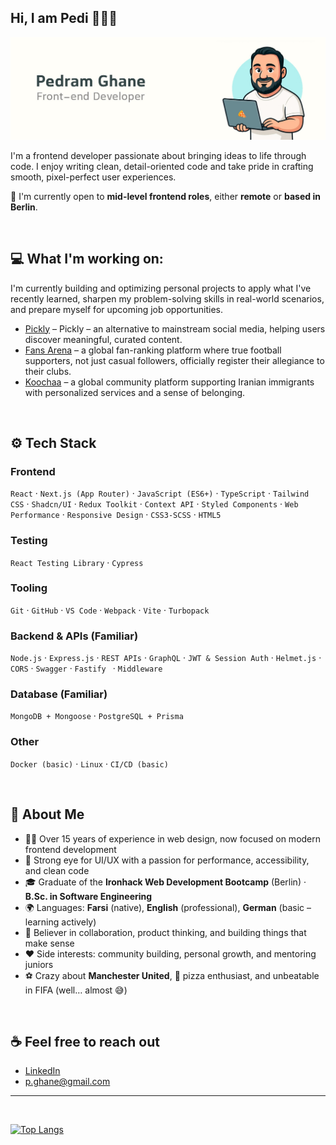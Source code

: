 ## Hi, I am Pedi 👋👨‍💻

![Screenshot of a comment on a GitHub issue showing an image, added in the Markdown, of an Octocat smiling and raising a tentacle.](/linkedin.jpg)

I'm a frontend developer passionate about bringing ideas to life through code. I enjoy writing clean, detail-oriented code and take pride in crafting smooth, pixel-perfect user experiences.

💼 I'm currently open to **mid-level frontend roles**, either **remote** or **based in Berlin**.

<p>&nbsp;</p>

## 💻 What I'm working on:

I'm currently building and optimizing personal projects to apply what I've recently learned, sharpen my problem-solving skills in real-world scenarios, and prepare myself for upcoming job opportunities.

- [Pickly](https://pickly-alpha.vercel.app) – Pickly – an alternative to mainstream social media, helping users discover meaningful, curated content.
- [Fans Arena](https://fansarena.netlify.app) – a global fan-ranking platform where true football supporters, not just casual followers, officially register their allegiance to their clubs.
- [Koochaa](https://koochaa.com) – a global community platform supporting Iranian immigrants with personalized services and a sense of belonging.

<p>&nbsp;</p>

## ⚙️ Tech Stack

### Frontend

`React` · `Next.js (App Router)` · `JavaScript (ES6+)` · `TypeScript` · `Tailwind CSS` · `Shadcn/UI` · `Redux Toolkit` · `Context API` · `Styled Components` · `Web Performance` · `Responsive Design` · `CSS3-SCSS` · `HTML5`

### Testing

`React Testing Library` · `Cypress`

### Tooling

`Git` · `GitHub` · `VS Code` · `Webpack` · `Vite` · `Turbopack`

### Backend & APIs (Familiar)

`Node.js` · `Express.js` · `REST APIs` · `GraphQL` · `JWT & Session Auth` · `Helmet.js` · ` CORS` · `Swagger` · `Fastify ` · `Middleware `

### Database (Familiar)

`MongoDB + Mongoose` · `PostgreSQL + Prisma`

### Other

`Docker (basic)` · `Linux` · `CI/CD (basic)`

<p>&nbsp;</p>

## 🌱 About Me

- 🧑‍💻 Over 15 years of experience in web design, now focused on modern frontend development
- 🎨 Strong eye for UI/UX with a passion for performance, accessibility, and clean code
- 🎓 Graduate of the **Ironhack Web Development Bootcamp** (Berlin) · **B.Sc. in Software Engineering**
- 🌍 Languages: **Farsi** (native), **English** (professional), **German** (basic – learning actively)
- 🤝 Believer in collaboration, product thinking, and building things that make sense
- ❤️ Side interests: community building, personal growth, and mentoring juniors
- ⚽️ Crazy about **Manchester United**, 🍕 pizza enthusiast, and unbeatable in FIFA (well… almost 😅)

<p>&nbsp;</p>

## ☕ Feel free to reach out

- [LinkedIn](https://www.linkedin.com/in/pediland/)
- p.ghane@gmail.com

---

<p>&nbsp;</p>

[![Top Langs](https://github-readme-stats.vercel.app/api/top-langs/?username=iampedi&layout=compact)](https://github.com/anuraghazra/github-readme-stats)
